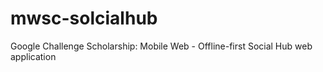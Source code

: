 # mwsc-solcialhub
Google Challenge Scholarship: Mobile Web - Offline-first Social Hub web application
